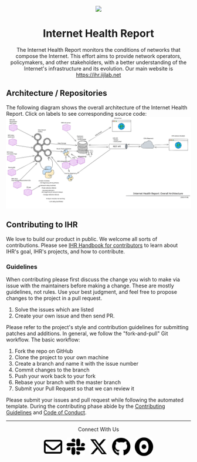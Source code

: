<p align="center"><img src="https://avatars.githubusercontent.com/u/40665700?s=200&v=4" height="150"></p>
<h1 align="center">Internet Health Report</h1>
<p align="center">
The Internet Health Report monitors the conditions of networks that compose the Internet. This effort aims to provide network operators, policymakers, and other stakeholders, with a better understanding of the Internet's infrastructure and its evolution. Our main website is <a href="https://ihr.iijlab.net">https://ihr.iijlab.net</a>
</p>

## Architecture / Repositories
The following diagram shows the overall architecture of the Internet Health Report. Click on labels to see corresponding source code:
<img src='https://raw.githubusercontent.com/InternetHealthReport/system-design/main/IHR_overall_diagram.svg'/>


## Contributing to IHR

We love to build our product in public. We welcome all sorts of contributions. Please see [IHR Handbook for contributors](https://github.com/InternetHealthReport/gsoc/blob/main/ihr-contributor-handbook.md) to learn about IHR's goal, IHR's projects, and how to contribute. 

### Guidelines
When contributing please first discuss the change you wish to make via issue with the maintainers before making a change. These are mostly guidelines, not rules. Use your best judgment, and feel free to propose changes to the project in a pull request.

1. Solve the issues which are listed
2. Create your own issue and then send PR.

Please refer to the project's style and contribution guidelines for submitting patches and additions. In general, we follow the "fork-and-pull" Git workflow. The basic workflow:

1. Fork the repo on GitHub
2. Clone the project to your own machine
3. Create a branch and name it with the issue number
4. Commit changes to the branch
5. Push your work back to your fork
6. Rebase your branch with the master branch
7. Submit your Pull Request so that we can review it

Please submit your issues and pull request while following the automated template. During the contributing phase abide by the <a href="https://github.com/InternetHealthReport/.github/blob/main/CONTRIBUTING.md">Contributing Guidelines</a> and <a href="https://github.com/InternetHealthReport/.github/blob/main/CODE_OF_CONDUCT.md">Code of Conduct</a>.

---

<p align="center">Connect With Us</p>
<p align="center"> 
&nbsp; 
<a href="mailto:admin@ihr.live"><img alt="email_logo" 
src="https://raw.githubusercontent.com/InternetHealthReport/.github/main/icons/envelope-regular.svg" height="50" width="50" style="background-color:white;border-radius: 5px"></a>
&nbsp;
<a href="https://join.slack.com/t/internethealthreport/shared_invite/zt-19d4e48py-~oirVwkINe01gTVEF3o4Kw"><img alt="slack-logo"
src="https://raw.githubusercontent.com/InternetHealthReport/.github/main/icons/slack.svg" height="50" width="50" style="background-color:white;border-radius: 5px"></a>
&nbsp;
<a href="https://x.com/ihr_alerts"><img alt="twitter-logo" 
src="https://raw.githubusercontent.com/InternetHealthReport/.github/main/icons/x-twitter.svg" height="50" width="50" style="background-color:white;border-radius: 5px"></a>
&nbsp;
<a href="https://github.com/InternetHealthReport"><img alt="github-logo" 
src="https://raw.githubusercontent.com/InternetHealthReport/.github/main/icons/github.svg"height="50" width="50" style="background-color:white;border-radius: 5px"></a>
&nbsp;
<a href="https://observablehq.com/@internethealthreport"><img alt="observablehq-logo" 
src="https://raw.githubusercontent.com/InternetHealthReport/.github/main/icons/observablehq.svg"height="50" width="50" style="background-color:white;border-radius: 5px"></a>
&nbsp;
